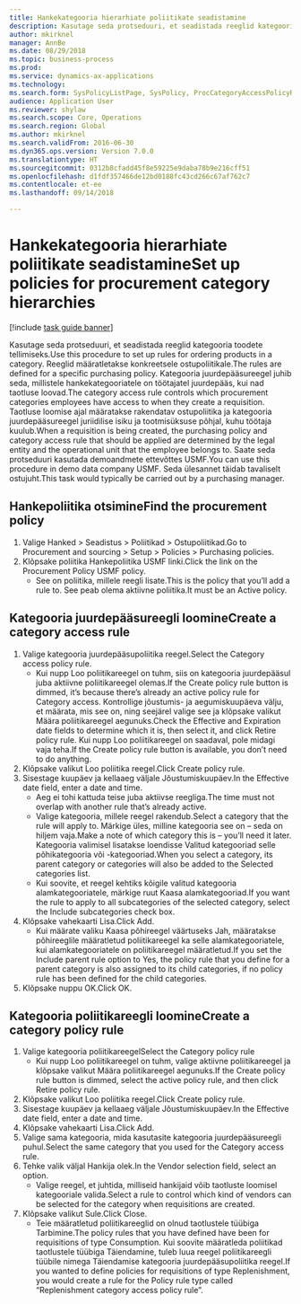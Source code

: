 ```yaml
--- 
title: Hankekategooria hierarhiate poliitikate seadistamine
description: Kasutage seda protseduuri, et seadistada reeglid kategooria toodete tellimiseks.
author: mkirknel
manager: AnnBe
ms.date: 08/29/2018
ms.topic: business-process
ms.prod: 
ms.service: dynamics-ax-applications
ms.technology: 
ms.search.form: SysPolicyListPage, SysPolicy, ProcCategoryAccessPolicyRule, ProcCategoryPolicyRule, EcoResCategorySingleLookup
audience: Application User
ms.reviewer: shylaw
ms.search.scope: Core, Operations
ms.search.region: Global
ms.author: mkirknel
ms.search.validFrom: 2016-06-30
ms.dyn365.ops.version: Version 7.0.0
ms.translationtype: HT
ms.sourcegitcommit: 0312b8cfadd45f8e59225e9daba78b9e216cff51
ms.openlocfilehash: d1fdf357466de12bd0188fc43cd266c67af762c7
ms.contentlocale: et-ee
ms.lasthandoff: 09/14/2018

---
```

# <a name="set-up-policies-for-procurement-category-hierarchies"></a><span data-ttu-id="68a17-103">Hankekategooria hierarhiate poliitikate seadistamine</span><span class="sxs-lookup"><span data-stu-id="68a17-103">Set up policies for procurement category hierarchies</span></span>

[!include [task guide banner](../../includes/task-guide-banner.md)]

<span data-ttu-id="68a17-104">Kasutage seda protseduuri, et seadistada reeglid kategooria toodete tellimiseks.</span><span class="sxs-lookup"><span data-stu-id="68a17-104">Use this procedure to set up rules for ordering products in a category.</span></span> <span data-ttu-id="68a17-105">Reeglid määratletakse konkreetsele ostupoliitikale.</span><span class="sxs-lookup"><span data-stu-id="68a17-105">The rules are defined for a specific purchasing policy.</span></span> <span data-ttu-id="68a17-106">Kategooria juurdepääsureegel juhib seda, millistele hankekategooriatele on töötajatel juurdepääs, kui nad taotluse loovad.</span><span class="sxs-lookup"><span data-stu-id="68a17-106">The category access rule controls which procurement categories employees have access to when they create a requisition.</span></span> <span data-ttu-id="68a17-107">Taotluse loomise ajal määratakse rakendatav ostupoliitika ja kategooria juurdepääsureegel juriidilise isiku ja tootmisüksuse põhjal, kuhu töötaja kuulub.</span><span class="sxs-lookup"><span data-stu-id="68a17-107">When a requisition is being created, the purchasing policy and category access rule that should be applied are determined by the legal entity and the operational unit that the employee belongs to.</span></span> <span data-ttu-id="68a17-108">Saate seda protseduuri kasutada demoandmete ettevõttes USMF.</span><span class="sxs-lookup"><span data-stu-id="68a17-108">You can use this procedure in demo data company USMF.</span></span> <span data-ttu-id="68a17-109">Seda ülesannet täidab tavaliselt ostujuht.</span><span class="sxs-lookup"><span data-stu-id="68a17-109">This task would typically be carried out by a purchasing manager.</span></span>


## <a name="find-the-procurement-policy"></a><span data-ttu-id="68a17-110">Hankepoliitika otsimine</span><span class="sxs-lookup"><span data-stu-id="68a17-110">Find the procurement policy</span></span>
1. <span data-ttu-id="68a17-111">Valige Hanked > Seadistus > Poliitikad > Ostupoliitikad.</span><span class="sxs-lookup"><span data-stu-id="68a17-111">Go to Procurement and sourcing > Setup > Policies > Purchasing policies.</span></span>
2. <span data-ttu-id="68a17-112">Klõpsake poliitika Hankepoliitika USMF linki.</span><span class="sxs-lookup"><span data-stu-id="68a17-112">Click the link on the Procurement Policy USMF policy.</span></span>
    * <span data-ttu-id="68a17-113">See on poliitika, millele reegli lisate.</span><span class="sxs-lookup"><span data-stu-id="68a17-113">This is the policy that you’ll add a rule to.</span></span> <span data-ttu-id="68a17-114">See peab olema aktiivne poliitika.</span><span class="sxs-lookup"><span data-stu-id="68a17-114">It must be an Active policy.</span></span>  

## <a name="create-a-category-access-rule"></a><span data-ttu-id="68a17-115">Kategooria juurdepääsureegli loomine</span><span class="sxs-lookup"><span data-stu-id="68a17-115">Create a category access rule</span></span>
1. <span data-ttu-id="68a17-116">Valige kategooria juurdepääsupoliitika reegel.</span><span class="sxs-lookup"><span data-stu-id="68a17-116">Select the Category access policy rule.</span></span>
    * <span data-ttu-id="68a17-117">Kui nupp Loo poliitikareegel on tuhm, siis on kategooria juurdepääsul juba aktiivne poliitikareegel olemas.</span><span class="sxs-lookup"><span data-stu-id="68a17-117">If the Create policy rule button is dimmed, it’s because there’s already an active policy rule for Category access.</span></span> <span data-ttu-id="68a17-118">Kontrollige jõustumis- ja aegumiskuupäeva välju, et määrata, mis see on, ning seejärel valige see ja klõpsake valikut Määra poliitikareegel aegunuks.</span><span class="sxs-lookup"><span data-stu-id="68a17-118">Check the Effective and Expiration date fields to determine which it is, then select it, and click Retire policy rule.</span></span> <span data-ttu-id="68a17-119">Kui nupp Loo poliitikareegel on saadaval, pole midagi vaja teha.</span><span class="sxs-lookup"><span data-stu-id="68a17-119">If the Create policy rule button is available, you don’t need to do anything.</span></span>  
2. <span data-ttu-id="68a17-120">Klõpsake valikut Loo poliitika reegel.</span><span class="sxs-lookup"><span data-stu-id="68a17-120">Click Create policy rule.</span></span>
3. <span data-ttu-id="68a17-121">Sisestage kuupäev ja kellaaeg väljale Jõustumiskuupäev.</span><span class="sxs-lookup"><span data-stu-id="68a17-121">In the Effective date field, enter a date and time.</span></span>
    * <span data-ttu-id="68a17-122">Aeg ei tohi kattuda teise juba aktiivse reegliga.</span><span class="sxs-lookup"><span data-stu-id="68a17-122">The time must not overlap with another rule that’s already active.</span></span>  
    * <span data-ttu-id="68a17-123">Valige kategooria, millele reegel rakendub.</span><span class="sxs-lookup"><span data-stu-id="68a17-123">Select a category that the rule will apply to.</span></span> <span data-ttu-id="68a17-124">Märkige üles, milline kategooria see on – seda on hiljem vaja.</span><span class="sxs-lookup"><span data-stu-id="68a17-124">Make a note of which category this is – you’ll need it later.</span></span> <span data-ttu-id="68a17-125">Kategooria valimisel lisatakse loendisse Valitud kategooriad selle põhikategooria või -kategooriad.</span><span class="sxs-lookup"><span data-stu-id="68a17-125">When you select a category, its parent category or categories will also be added to the Selected categories list.</span></span>  
    * <span data-ttu-id="68a17-126">Kui soovite, et reegel kehtiks kõigile valitud kategooria alamkategooriatele, märkige ruut Kaasa alamkategooriad.</span><span class="sxs-lookup"><span data-stu-id="68a17-126">If you want the rule to apply to all subcategories of the selected category, select the Include subcategories check box.</span></span>  
4. <span data-ttu-id="68a17-127">Klõpsake vahekaarti Lisa.</span><span class="sxs-lookup"><span data-stu-id="68a17-127">Click Add.</span></span>
    * <span data-ttu-id="68a17-128">Kui määrate valiku Kaasa põhireegel väärtuseks Jah, määratakse põhireeglile määratletud poliitikareegel ka selle alamkategooriatele, kui alamkategooriatele on poliitikareegel määratletud.</span><span class="sxs-lookup"><span data-stu-id="68a17-128">If you set the Include parent rule option to Yes, the policy rule that you define for a parent category is also assigned to its child categories, if no policy rule has been defined for the child categories.</span></span>  
5. <span data-ttu-id="68a17-129">Klõpsake nuppu OK.</span><span class="sxs-lookup"><span data-stu-id="68a17-129">Click OK.</span></span>

## <a name="create-a-category-policy-rule"></a><span data-ttu-id="68a17-130">Kategooria poliitikareegli loomine</span><span class="sxs-lookup"><span data-stu-id="68a17-130">Create a category policy rule</span></span>
1. <span data-ttu-id="68a17-131">Valige kategooria poliitikareegel</span><span class="sxs-lookup"><span data-stu-id="68a17-131">Select the Category policy rule</span></span>
    * <span data-ttu-id="68a17-132">Kui nupp Loo poliitikareegel on tuhm, valige aktiivne poliitikareegel ja klõpsake valikut Määra poliitikareegel aegunuks.</span><span class="sxs-lookup"><span data-stu-id="68a17-132">If the Create policy rule button is dimmed, select the active policy rule, and then click Retire policy rule.</span></span>  
2. <span data-ttu-id="68a17-133">Klõpsake valikut Loo poliitika reegel.</span><span class="sxs-lookup"><span data-stu-id="68a17-133">Click Create policy rule.</span></span>
3. <span data-ttu-id="68a17-134">Sisestage kuupäev ja kellaaeg väljale Jõustumiskuupäev.</span><span class="sxs-lookup"><span data-stu-id="68a17-134">In the Effective date field, enter a date and time.</span></span>
4. <span data-ttu-id="68a17-135">Klõpsake vahekaarti Lisa.</span><span class="sxs-lookup"><span data-stu-id="68a17-135">Click Add.</span></span>
5. <span data-ttu-id="68a17-136">Valige sama kategooria, mida kasutasite kategooria juurdepääsureegli puhul.</span><span class="sxs-lookup"><span data-stu-id="68a17-136">Select the same category that you used for the Category access rule.</span></span>
6. <span data-ttu-id="68a17-137">Tehke valik väljal Hankija olek.</span><span class="sxs-lookup"><span data-stu-id="68a17-137">In the Vendor selection field, select an option.</span></span>
    * <span data-ttu-id="68a17-138">Valige reegel, et juhtida, milliseid hankijaid võib taotluste loomisel kategooriale valida.</span><span class="sxs-lookup"><span data-stu-id="68a17-138">Select a rule to control which kind of vendors can be selected for the category when requisitions are created.</span></span>  
7. <span data-ttu-id="68a17-139">Klõpsake valikut Sule.</span><span class="sxs-lookup"><span data-stu-id="68a17-139">Click Close.</span></span>
    * <span data-ttu-id="68a17-140">Teie määratletud poliitikareeglid on olnud taotlustele tüübiga Tarbimine.</span><span class="sxs-lookup"><span data-stu-id="68a17-140">The policy rules that you have defined have been for requisitions of type Consumption.</span></span> <span data-ttu-id="68a17-141">Kui soovite määratleda poliitikad taotlustele tüübiga Täiendamine, tuleb luua reegel poliitikareegli tüübile nimega Täiendamise kategooria juurdepääsupoliitika reegel.</span><span class="sxs-lookup"><span data-stu-id="68a17-141">If you wanted to define policies for requisitions of type Replenishment, you would create a rule for the Policy rule type called “Replenishment category access policy rule”.</span></span>  


